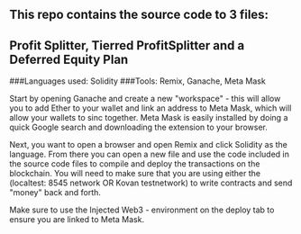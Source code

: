 ## This repo contains the source code to 3 files: 
## Profit Splitter, Tierred ProfitSplitter and a Deferred Equity Plan 

###Languages used: Solidity
###Tools: Remix, Ganache, Meta Mask 

Start by opening Ganache and create a new "workspace" - this will allow you to add Ether to your wallet and link an address to Meta Mask, which will allow your wallets to sinc together. Meta Mask is easily installed by doing a quick Google search and downloading the extension to your browser. 

Next, you want to open a browser and open Remix and click Solidity as the language. From there you can open a new file and use the code included in the source code files to compile and deploy the transactions on the blockchain. You will need to make sure that you are using either the (localtest: 8545 network OR Kovan testnetwork) to write contracts and send "money" back and forth. 

Make sure to use the Injected Web3 - environment on the deploy tab to ensure you are linked to Meta Mask. 


